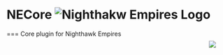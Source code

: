 # NECore  ![Nighthakw Empires Logo](https://avatars0.githubusercontent.com/u/12069412?s=200&v=4)
===
<img hspace='25' vspace='25' align="right" src="https://avatars0.githubusercontent.com/u/12069412?s=200&v=4">
Core plugin for Nighthawk Empires
